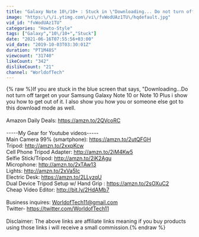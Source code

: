 ```yaml
---
title: "Galaxy Note 10\/10+ : Stuck in \"Downloading... Do not turn off target (NO PROBLEM)"
image: "https:\/\/i.ytimg.com\/vi\/fvWodUAz1TU\/hqdefault.jpg"
vid_id: "fvWodUAz1TU"
categories: "Howto-Style"
tags: ["Galaxy","10\/10+","Stuck"]
date: "2021-06-16T07:55:56+03:00"
vid_date: "2019-10-03T03:30:01Z"
duration: "PT1M48S"
viewcount: "31740"
likeCount: "342"
dislikeCount: "21"
channel: "WorldofTech"
---
```

{% raw %}If you are stuck in the blue screen that says, &quot;Downloading...Do not turn off target on  your Samsung Galaxy Note 10 or Note 10 Plus i show you how to get out of it. I also show you how you or someone else got to this download mode as well.  <br /><br />Amazon Daily Deals: <a rel="nofollow" target="blank" href="https://amzn.to/2QVcoRC">https://amzn.to/2QVcoRC</a><br /><br />           -----My Gear for Youtube videos-----<br />Main Camera 99% (smartphone): <a rel="nofollow" target="blank" href="https://amzn.to/2utQFGH">https://amzn.to/2utQFGH</a><br />Tripod: <a rel="nofollow" target="blank" href="http://amzn.to/2xxpKcw">http://amzn.to/2xxpKcw</a><br />Cell Phone Tripod Adapter: <a rel="nofollow" target="blank" href="http://amzn.to/2iM4Kw5">http://amzn.to/2iM4Kw5</a><br />Selfie Stick/Tripod: <a rel="nofollow" target="blank" href="http://amzn.to/2iK2Agu">http://amzn.to/2iK2Agu</a><br />Microphone: <a rel="nofollow" target="blank" href="http://amzn.to/2xTAw13">http://amzn.to/2xTAw13</a><br />Lights: <a rel="nofollow" target="blank" href="http://amzn.to/2xVa5Ic">http://amzn.to/2xVa5Ic</a><br />Electric Desk: <a rel="nofollow" target="blank" href="https://amzn.to/2LLyzqU">https://amzn.to/2LLyzqU</a><br />Dual Device Tripod Setup w/ Hand Grip : <a rel="nofollow" target="blank" href="https://amzn.to/2sOXuC2">https://amzn.to/2sOXuC2</a><br />Cheap Video Editor: <a rel="nofollow" target="blank" href="http://bit.ly/2HdAMb7">http://bit.ly/2HdAMb7</a><br /><br />Business inquires: WorldofTech11@gmail.com<br />Twitter- <a rel="nofollow" target="blank" href="https://twitter.com/WorldofTech11">https://twitter.com/WorldofTech11</a><br /><br />Disclaimer: The above links are affiliate links meaning if you buy products using those links i will receive a small commission.{% endraw %}
